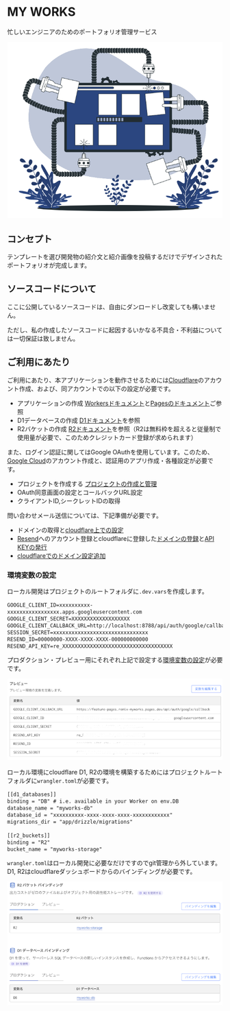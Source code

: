 # MY WORKS

忙しいエンジニアのためのポートフォリオ管理サービス

![hero](assets/myworks.png)

## コンセプト

テンプレートを選び開発物の紹介文と紹介画像を投稿するだけでデザインされたポートフォリオが完成します。

## ソースコードについて

ここに公開しているソースコードは、自由にダンロードし改変しても構いません。

ただし、私の作成したソースコードに起因するいかなる不具合・不利益については一切保証は致しません。

## ご利用にあたり

ご利用にあたり、本アプリケーションを動作させるためには[Cloudflare](https://www.cloudflare.com/ja-jp/)のアカウント作成、および、同アカウントでの以下の設定が必要です。

- アプリケーションの作成 [Workersドキュメント](https://developers.cloudflare.com/workers/)と[Pagesのドキュメント](https://developers.cloudflare.com/pages/)ご参照
- D1データベースの作成 [D1ドキュメント](https://developers.cloudflare.com/d1/)を参照
- R2バケットの作成 [R2ドキュメント](https://developers.cloudflare.com/r2/)を参照（R2は無料枠を超えると従量制で使用量が必要で、このためクレジットカード登録が求められます）

また、ログイン認証に関してはGoogle OAuthを使用しています。このため、[Google Cloud](https://cloud.google.com/?_gl=1*1vhixiu*_up*MQ..&gclid=CjwKCAjw34qzBhBmEiwAOUQcF9V0arBfImTLf5Uz1SVMAl9bz2b52cFJFBUH1846NccvkaotZtIdnhoCEaYQAvD_BwE&gclsrc=aw.ds)のアカウント作成と、認証用のアプリ作成・各種設定が必要です。

- プロジェクトを作成する [プロジェクトの作成と管理](https://cloud.google.com/resource-manager/docs/creating-managing-projects?hl=ja)
- OAuth同意画面の設定とコールバックURL設定
- クライアントID,シークレットIDの取得

問い合わせメール送信については、下記準備が必要です。

- ドメインの取得と[cloudflare上での設定](https://developers.cloudflare.com/registrar/account-options/domain-management)
- [Resend](https://resend.com/)へのアカウント登録とcloudflareに登録した[ドメインの登録](https://resend.com/docs/dashboard/domains/introduction)と[API KEYの発行](https://resend.com/docs/dashboard/api-keys/introduction)
- [cloudflareでのドメイン設定追加](https://developers.cloudflare.com/workers/tutorials/send-emails-with-resend/?mkt_tok=NzEzLVhTQy05MTgAAAGTjjG8kGOAxmwpJB3t6-7IfYqIU2Uo-kQx5QW7cBQV4fvRRNMpOZtqVnJ8S-oMtc9wWFOk5beaZ8ga3FjL8Aptbjj0LAkrhWYzrz046pvOxwteTV7LPs5L#add-your-domain-to-resend)

### 環境変数の設定

ローカル開発はプロジェクトのルートフォルダに`.dev.vars`を作成します。

```
GOOGLE_CLIENT_ID=xxxxxxxxxx-xxxxxxxxxxxxxxxxx.apps.googleusercontent.com
GOOGLE_CLIENT_SECRET=XXXXXXXXXXXXXXXXXXX
GOOGLE_CLIENT_CALLBACK_URL=http://localhost:8788/api/auth/google/callback
SESSION_SECRET=xxxxxxxxxxxxxxxxxxxxxxxxxxxxxxx
RESEND_ID=00000000-XXXX-XXXX-XXXX-000000000000
RESEND_API_KEY=re_XXXXXXXXXXXXXXXXXXXXXXXXXXXXXXXXXXXX
```

プロダクション・プレビュー用にそれぞれ上記で設定する[環境変数の設定](https://developers.cloudflare.com/pages/configuration/build-configuration/#environment-variables)が必要です。

![environment](assets/environment.png)

ローカル環境にcloudflare D1, R2の環境を構築するためにはプロジェクトルートフォルダに`wrangler.toml`が必要です。

```
[[d1_databases]]
binding = "DB" # i.e. available in your Worker on env.DB
database_name = "myworks-db"
database_id = "xxxxxxxxxx-xxxx-xxxx-xxxx-xxxxxxxxxxxx"
migrations_dir = "app/drizzle/migrations"

[[r2_buckets]]
binding = "R2"
bucket_name = "myworks-storage"
```

`wrangler.toml`はローカル開発に必要なだけですのでgit管理から外しています。D1, R2はcloudflareダッシュボードからのバインディングが必要です。

![bindings](assets/bindings.png)
